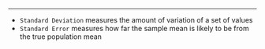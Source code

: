***
* `Standard Deviation` measures the amount of variation of a set of values
* `Standard Error` measures how far the sample mean is likely to be from the true population mean
 